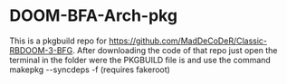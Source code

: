 # DOOM-BFA-Arch-pkg
This is a pkgbuild repo for https://github.com/MadDeCoDeR/Classic-RBDOOM-3-BFG.
After downloading the code of that repo just open the terminal in the folder were the PKGBUILD file is and use the command makepkg --syncdeps -f (requires fakeroot)
